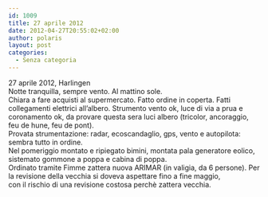 ```yaml
---
id: 1009
title: 27 aprile 2012
date: 2012-04-27T20:55:02+02:00
author: polaris
layout: post
categories:
  - Senza categoria
---
```

27 aprile 2012, Harlingen  
Notte tranquilla, sempre vento. Al mattino sole.  
Chiara a fare acquisti al supermercato. Fatto ordine in coperta. Fatti collegamenti elettrici all&#8217;albero. Strumento vento ok, luce di via a prua e coronamento ok, da provare questa sera luci albero (tricolor, ancoraggio, feu de hune, feu de pont).  
Provata strumentazione: radar, ecoscandaglio, gps, vento e autopilota: sembra tutto in ordine.  
Nel pomeriggio montato e ripiegato bimini, montata pala generatore eolico, sistemato gommone a poppa e cabina di poppa.  
Ordinato tramite Fimme zattera nuova ARIMAR (in valigia, da 6 persone). Per la revisione della vecchia si doveva aspettare fino a fine maggio,  
con il rischio di una revisione costosa perchè zattera vecchia.